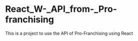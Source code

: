 # React_W-_API_from-_Pro-franchising
This is a project to use the API of Pro-Franchising using React
